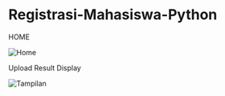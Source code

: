 # Registrasi-Mahasiswa-Python
HOME


![Home](https://user-images.githubusercontent.com/64520750/153986937-06b0c13a-0199-40f1-9ab9-9134e630a276.png)

Upload Result Display


![Tampilan](https://user-images.githubusercontent.com/64520750/153986951-d1657bbd-f01b-40c3-8fc7-45717bdb504e.png)
